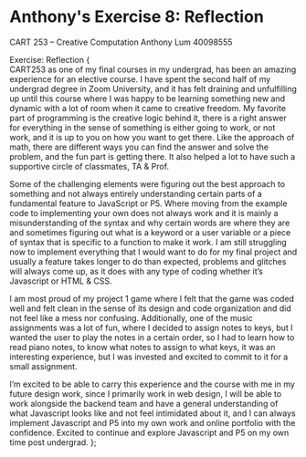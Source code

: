 # Anthony's Exercise 8: Reflection

CART 253 – Creative Computation
Anthony Lum
40098555

Exercise: Reflection {		
CART253 as one of my final courses in my undergrad, has been an amazing experience for an elective course. I have spent the second half of my undergrad degree in Zoom University, and it has felt draining and unfulfilling up until this course where I was happy to be learning something new and dynamic with a lot of room when it came to creative freedom. My favorite part of programming is the creative logic behind it, there is a right answer for everything in the sense of something is either going to work, or not work, and it is up to you on how you want to get there. Like the approach of math, there are different ways you can find the answer and solve the problem, and the fun part is getting there. It also helped a lot to have such a supportive circle of classmates, TA & Prof.

Some of the challenging elements were figuring out the best approach to something and not always entirely understanding certain parts of a fundamental feature to JavaScript or P5. Where moving from the example code to implementing your own does not always work and it is mainly a misunderstanding of the syntax and why certain words are where they are and sometimes figuring out what is a keyword or a user variable or a piece of syntax that is specific to a function to make it work. I am still struggling now to implement everything that I would want to do for my final project and usually a feature takes longer to do than expected, problems and glitches will always come up, as it does with any type of coding whether it’s Javascript or HTML & CSS.

I am most proud of my project 1 game where I felt that the game was coded well and felt clean in the sense of its design and code organization and did not feel like a mess nor confusing. Additionally, one of the music assignments was a lot of fun, where I decided to assign notes to keys, but I wanted the user to play the notes in a certain order, so I had to learn how to read piano notes, to know what notes to assign to what keys, it was an interesting experience, but I was invested and excited to commit to it for a small assignment.

I’m excited to be able to carry this experience and the course with me in my future design work, since I primarily work in web design, I will be able to work alongside the backend team and have a general understanding of what Javascript looks like and not feel intimidated about it, and I can always implement Javascript and P5 into my own work and online portfolio with the confidence. Excited to continue and explore Javascript and P5 on my own time post undergrad.
};
